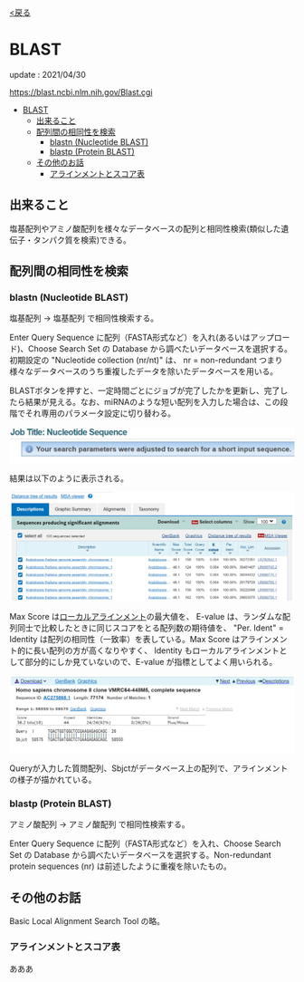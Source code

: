 <!-- title: BLAST - database -->
[<戻る][link-return]

[link-return]: /bioinfo/bioinfo_database.html

# BLAST

update : 2021/04/30

https://blast.ncbi.nlm.nih.gov/Blast.cgi

- [BLAST](#blast)
  - [出来ること](#出来ること)
  - [配列間の相同性を検索](#配列間の相同性を検索)
    - [blastn (Nucleotide BLAST)](#blastn-nucleotide-blast)
    - [blastp (Protein BLAST)](#blastp-protein-blast)
  - [その他のお話](#その他のお話)
    - [アラインメントとスコア表](#アラインメントとスコア表)

## 出来ること

塩基配列やアミノ酸配列を様々なデータベースの配列と相同性検索(類似した遺伝子・タンパク質を検索)できる。

## 配列間の相同性を検索
### blastn (Nucleotide BLAST)
塩基配列 -> 塩基配列 で相同性検索する。

Enter Query Sequence に配列（FASTA形式など）を入れ(あるいはアップロード)、Choose Search Set の Database から調べたいデータベースを選択する。初期設定の "Nucleotide collection (nr/nt)" は、 nr = non-redundant つまり様々なデータベースのうち重複したデータを除いたデータベースを用いる。

BLASTボタンを押すと、一定時間ごとにジョブが完了したかを更新し、完了したら結果が見える。なお、miRNAのような短い配列を入力した場合は、この段階でそれ専用のパラメータ設定に切り替わる。

![](short_nucleotide.png)

結果は以下のように表示される。

![](blastn_result1.png)

Max Score は[ローカルアラインメント](#アラインメントとスコア表)の最大値を、 E-value は、ランダムな配列同士で比較したときに同じスコアをとる配列数の期待値を、 "Per. Ident" = Identity は配列の相同性（一致率）を表している。Max Score はアラインメント的に長い配列の方が高くなりやすく、 Identity もローカルアラインメントとして部分的にしか見ていないので、E-value が指標としてよく用いられる。

![](blastn_result2.png)

Queryが入力した質問配列、Sbjctがデータベース上の配列で、アラインメントの様子が描かれている。

### blastp (Protein BLAST)
アミノ酸配列 -> アミノ酸配列 で相同性検索する。

Enter Query Sequence に配列（FASTA形式など）を入れ、Choose Search Set の Database から調べたいデータベースを選択する。Non-redundant protein sequences (nr) は前述したように重複を除いたもの。

## その他のお話

Basic Local Alignment Search Tool の略。

### アラインメントとスコア表

あああ